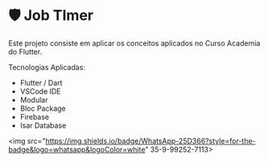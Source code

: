 # :shield: Job TImer

Este projeto consiste em aplicar os conceitos aplicados no Curso Academia do Flutter.

Tecnologias Aplicadas:

  * Flutter / Dart
  * VSCode IDE
  * Modular
  * Bloc Package
  * Firebase
  * Isar Database


<img src="https://img.shields.io/badge/WhatsApp-25D366?style=for-the-badge&logo=whatsapp&logoColor=white" 35-9-99252-7113>


